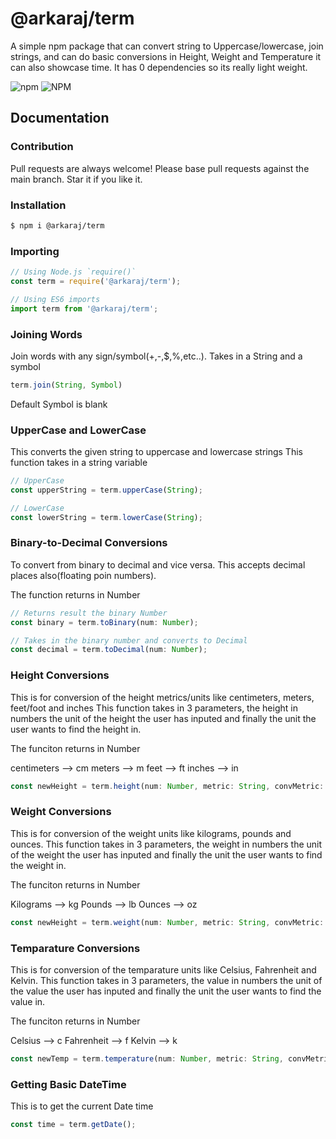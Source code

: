 # @arkaraj/term
A simple npm package that can convert string to Uppercase/lowercase, join strings, and can do basic conversions in Height, Weight and Temperature it can also showcase time. It has 0 dependencies so its really light weight.

![npm](https://img.shields.io/npm/v/@arkaraj/term)
![NPM](https://img.shields.io/npm/l/@arkaraj/term)

## Documentation

### Contribution

Pull requests are always welcome! Please base pull requests against the main branch. Star it if you like it.

### Installation

```sh
$ npm i @arkaraj/term
```

### Importing

```javascript
// Using Node.js `require()`
const term = require('@arkaraj/term');

// Using ES6 imports
import term from '@arkaraj/term';
```

### Joining Words
Join words with any sign/symbol(+,-,$,%,etc..).
Takes in a String and a symbol

``` javascript
term.join(String, Symbol)
```

Default Symbol is blank

### UpperCase and LowerCase

This converts the given string to uppercase and lowercase strings 
This function takes in a string variable

```javascript
// UpperCase
const upperString = term.upperCase(String);

// LowerCase
const lowerString = term.lowerCase(String);
```

### Binary-to-Decimal Conversions

To convert from binary to decimal and vice versa. This accepts decimal places also(floating poin numbers).

The function returns in Number

```javascript
// Returns result the binary Number
const binary = term.toBinary(num: Number);

// Takes in the binary number and converts to Decimal
const decimal = term.toDecimal(num: Number);
```

### Height Conversions

This is for conversion of the height metrics/units like centimeters, meters, feet/foot and inches
This function takes in 3 parameters, the height in numbers the unit of the height the user has inputed and finally the unit the user wants to find the height in.

The funciton returns in Number

centimeters --> cm
meters --> m
feet --> ft
inches --> in

```javascript
const newHeight = term.height(num: Number, metric: String, convMetric: String);
```

### Weight Conversions

This is for conversion of the weight units like kilograms, pounds and ounces.
This function takes in 3 parameters, the weight in numbers the unit of the weight the user has inputed and finally the unit the user wants to find the weight in.

The funciton returns in Number

Kilograms --> kg
Pounds --> lb
Ounces --> oz

```javascript
const newHeight = term.weight(num: Number, metric: String, convMetric: String);
```

### Temparature Conversions

This is for conversion of the temparature units like Celsius, Fahrenheit and Kelvin.
This function takes in 3 parameters, the value in numbers the unit of the value the user has inputed and finally the unit the user wants to find the value in.

The funciton returns in Number

Celsius --> c
Fahrenheit --> f
Kelvin --> k

```javascript
const newTemp = term.temperature(num: Number, metric: String, convMetric: String);
```

### Getting Basic DateTime

This is to get the current Date time

```javascript
const time = term.getDate();
```

